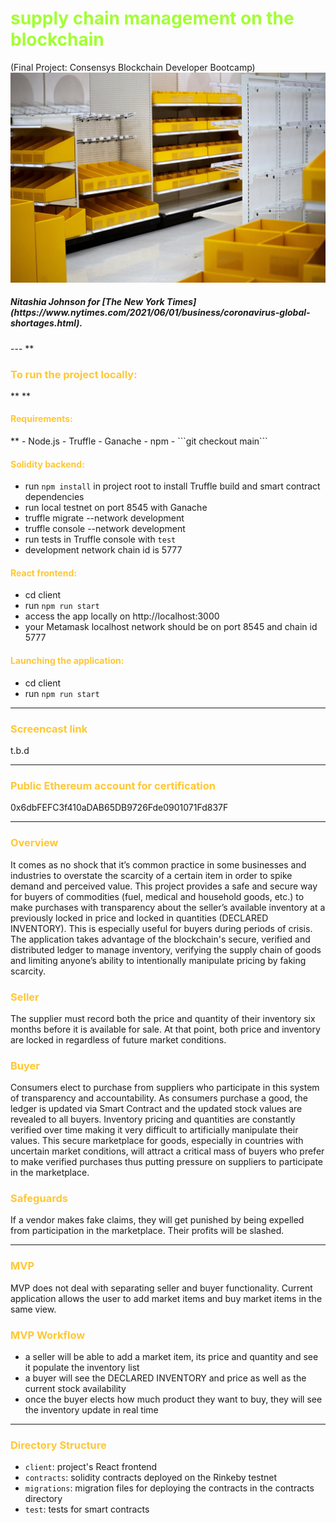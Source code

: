 
**<h1 style="color:#A2FF33">supply chain management on the blockchain</h1>**
(Final Project: Consensys Blockchain Developer Bootcamp)<br>
<img src="assets/00Shortages-1-superJumbo.jpeg" alt="Empty Shelves at Target" width="700"/> 
<h5><em>Nitashia Johnson for [The New York Times](https://www.nytimes.com/2021/06/01/business/coronavirus-global-shortages.html).</em></h5>
---
**<h3 style="color:#FFC733">To run the project locally:</h3>** 
**<h4 style="color:#FFC733">Requirements:</h4>** 
- Node.js 
- Truffle 
- Ganache
- npm
- ```git checkout main```

**<h4 style="color:#FFC733">Solidity backend:</h4>** 
- run ```npm install``` in project root to install Truffle build and smart contract dependencies
- run local testnet on port 8545 with Ganache
- truffle migrate --network development
- truffle console --network development
- run tests in Truffle console with ```test```
- development network chain id is 5777

**<h4 style="color:#FFC733">React frontend:</h4>** 
- cd client
- run ```npm run start```
- access the app locally on http://localhost:3000
- your Metamask localhost network should be on port 8545 and chain id 5777

**<h4 style="color:#FFC733">Launching the application:</h4>** 
- cd client
- run ```npm run start```
---

**<h3 style="color:#FFC733">Screencast link</h3>** 
t.b.d

---

**<h3 style="color:#FFC733">Public Ethereum account for certification</h3>** 
0x6dbFEFC3f410aDAB65DB9726Fde0901071Fd837F

---

**<h3 style="color:#FFC733">Overview</h3>** 
It comes as no shock that it’s common practice in some businesses and industries to overstate the scarcity of a certain item in order to spike demand and perceived value. This project provides a safe and secure way for buyers of commodities (fuel, medical and household goods, etc.) to make purchases with transparency about the seller’s available inventory at a previously locked in price and locked in quantities (DECLARED INVENTORY). This is especially useful for buyers during periods of crisis. The application takes  advantage of the blockchain's secure, verified and distributed ledger to manage inventory, verifying the supply chain of goods and limiting anyone’s ability to intentionally manipulate pricing by faking scarcity.       

**<h3 style="color:#FFC733">Seller</h3>** 
The supplier must record both the price and quantity of their inventory six months before it is available for sale. At that point, both price and inventory are locked in regardless of future market conditions. 


**<h3 style="color:#FFC733">Buyer</h3>** 
Consumers elect to purchase from suppliers who participate in this system of transparency and accountability. As consumers purchase a good, the ledger is updated via Smart Contract and the updated stock values are revealed to all buyers. Inventory pricing and quantities are constantly verified over time making it very difficult to artificially manipulate their values. This secure marketplace for goods, especially in countries with uncertain market conditions, will attract a critical mass of buyers who prefer to make verified purchases thus putting pressure on suppliers to participate in the marketplace.   

**<h3 style="color:#FFC733">Safeguards</h3>** 
If a vendor makes fake claims, they will get punished by being expelled from participation in the marketplace. Their profits will be slashed.   

---
**<h3 style="color:#FFC733">MVP</h3>** 
MVP does not deal with separating seller and buyer functionality. Current application allows the user to add market items and buy market items in the same view.   

**<h3 style="color:#FFC733">MVP Workflow</h3>** 
- a seller will be able to add a market item, its price and quantity and see it populate the inventory list
- a buyer will see the DECLARED INVENTORY and price as well as the current stock availability 
- once the buyer elects how much product they want to buy, they will see the inventory update in real time
---

**<h3 style="color:#FFC733">Directory Structure</h3>** 
- ``client``: project's React frontend
- ``contracts``: solidity contracts deployed on the Rinkeby testnet
- ``migrations``: migration files for deploying the contracts in the contracts directory 
- ``test``: tests for smart contracts
<p>&nbsp;</p> 






